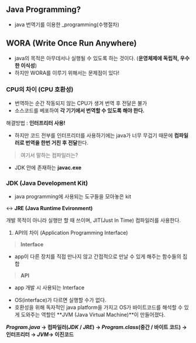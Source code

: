 ##  Java Programming?

+ java 번역기를 이용한 _programming(수행절차)

## WORA (Write Once Run Anywhere)

+ java의 목적은 아무데서나 실행될 수 있도록 하는 것이다. (**운영체제에 독립적, 우수한 이식성**)
+ 하지만 WORA를 이루기 위해서는 문제점이 있다!
### CPU의 차이 (CPU 호환성)
- 번역하는 순간 작동되지 않는 CPU가 생겨 번역 후 전달은 불가
- 소스코드를 베포하여 **각 기기에서 번역할 수 있도록 해야 한다.**

해결방법 : **인터프리터 사용!**

- 하지만 코드 전부를 인터프리터를 사용하기에는 java가 너무 무겁기 때문에 **컴파일러로 번역을 한번 거친 후 전달**한다.

>여기서 말하는 컴파일러는?
 + JDK 안에 존재하는 **javac.exe**

### JDK (Java Development Kit)

- java programming에 사용되는 도구들을 모아놓은 kit

↔ **JRE (Java Runtime Evironment)**

개발 목적이 아니라 실행만 할 때 쓰이며, JIT(Just In Time) 컴파일러를 사용한다.

1. API의 차이 (Application Programming Interface)

> **Interface** 
 + app이 다른 장치를 직접 만나지 않고 간접적으로 만날 수 있게 해주는 함수들의 집합
>**API** 
 + app 개발 시 사용되는 Interface

- OS(interface)가 다르면 실행할 수가 없다.
- 호환성을 위해 독자적인 java platform을 가지고 OS가 바이트코드를 해석할 수 있게 도와주는 역할인 **JVM (Java Virtual Machine)**이 만들어졌다.

**_Program.java_ → 컴파일러(_JDK_ / _JRE_) → _Program.class_(중간 / 바이트 코드) → 인터프리터 → _JVM_→ 이진코드**